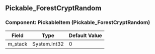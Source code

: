 ## Pickable_ForestCryptRandom

### Component: PickableItem (Pickable_ForestCryptRandom)

|Field|Type|Default Value|
|-----|----|-------------|
|m_stack|System.Int32|0|

